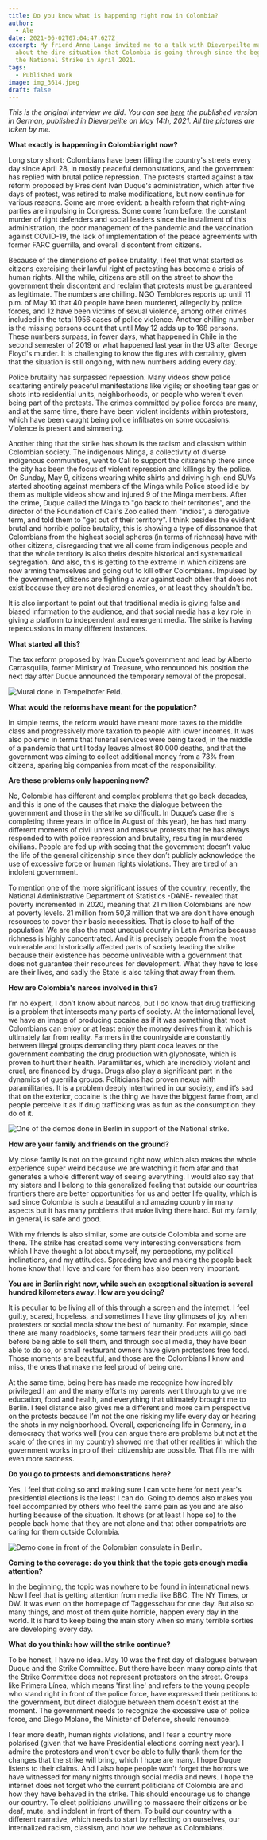 ```yaml
---
title: Do you know what is happening right now in Colombia?
author:
  - Ale
date: 2021-06-02T07:04:47.627Z
excerpt: My friend Anne Lange invited me to a talk with Dieverpeilte magazine
  about the dire situation that Colombia is going through since the beginning of
  the National Strike in April 2021.
tags:
  - Published Work
image: img_3614.jpeg
draft: false
---
```

*This is the original interview we did. You can see [here](https://dieverpeilte.de/proteste-kolumbien/) the published version in German, published in Dieverpeilte on May 14th, 2021. All the pictures are taken by me.* 

**What exactly is happening in Colombia right now?**

Long story short: Colombians have been filling the country's streets every day since April 28, in mostly peaceful demonstrations, and the government has replied with brutal police repression. The protests started against a tax reform proposed by President Iván Duque's administration, which after five days of protest, was retired to make modifications, but now continue for various reasons. Some are more evident: a health reform that right-wing parties are impulsing in Congress. Some come from before: the constant murder of right defenders and social leaders since the installment of this administration, the poor management of the pandemic and the vaccination against COVID-19, the lack of implementation of the peace agreements with former FARC guerrilla, and overall discontent from citizens.

Because of the dimensions of police brutality, I feel that what started as citizens exercising their lawful right of protesting has become a crisis of human rights. All the while, citizens are still on the street to show the government their discontent and reclaim that protests must be guaranteed as legitimate. The numbers are chilling. NGO Temblores reports up until 11 p.m. of May 10 that 40 people have been murdered, allegedly by police forces, and 12 have been victims of sexual violence, among other crimes included in the total 1956 cases of police violence. Another chilling number is the missing persons count that until May 12 adds up to 168 persons. These numbers surpass, in fewer days, what happened in Chile in the second semester of 2019 or what happened last year in the US after George Floyd's murder. It is challenging to know the figures with certainty, given that the situation is still ongoing, with new numbers adding every day. 

Police brutality has surpassed repression. Many videos show police scattering entirely peaceful manifestations like vigils; or shooting tear gas or shots into residential units, neighborhoods, or people who weren't even being part of the protests. The crimes committed by police forces are many, and at the same time, there have been violent incidents within protestors, which have been caught being police infiltrates on some occasions. Violence is present and simmering. 

Another thing that the strike has shown is the racism and classism within Colombian society. The indigenous Minga, a collectivity of diverse indigenous communities, went to Cali to support the citizenship there since the city has been the focus of violent repression and killings by the police. On Sunday, May 9, citizens wearing white shirts and driving high-end SUVs started shooting against members of the Minga while Police stood idle by them as multiple videos show and injured 9 of the Minga members. After the crime, Duque called the Minga to "go back to their territories", and the director of the Foundation of Cali's Zoo called them "indios", a derogative term, and told them to "get out of their territory". I think besides the evident brutal and horrible police brutality, this is showing a type of dissonance that Colombians from the highest social spheres (in terms of richness) have with other citizens, disregarding that we all come from indigenous people and that the whole territory is also theirs despite historical and systematical segregation. And also, this is getting to the extreme in which citizens are now arming themselves and going out to kill other Colombians. Impulsed by the government, citizens are fighting a war against each other that does not exist because they are not declared enemies, or at least they shouldn't be. 

It is also important to point out that traditional media is giving false and biased information to the audience, and that social media has a key role in giving a platform to independent and emergent media. The strike is having repercussions in many different instances. 

**What started all this?**

The tax reform proposed by Iván Duque’s government and lead by Alberto Carrasquilla, former Ministry of Treasure, who renounced his position the next day after Duque announced the temporary removal of the proposal. 

![](img_3732.jpeg "Mural done in Tempelhofer Feld. ")

**What would the reforms have meant for the population?**

In simple terms, the reform would have meant more taxes to the middle class and progressively more taxation to people with lower incomes. It was also polemic in terms that funeral services were being taxed, in the middle of a pandemic that until today leaves almost 80.000 deaths, and that the government was aiming to collect additional money from a 73% from citizens, sparing big companies from most of the responsibility. 

**Are these problems only happening now?**

No, Colombia has different and complex problems that go back decades, and this is one of the causes that make the dialogue between the government and those in the strike so difficult. In Duque’s case (he is completing three years in office in August of this year), he has had many different moments of civil unrest and massive protests that he has always responded to with police repression and brutality, resulting in murdered civilians. People are fed up with seeing that the government doesn’t value the life of the general citizenship since they don’t publicly acknowledge the use of excessive force or human rights violations. They are tired of an indolent government. 

To mention one of the more significant issues of the country, recently, the National Administrative Department of Statistics -DANE- revealed that poverty incremented in 2020, meaning that 21 million Colombians are now at poverty levels. 21 million from 50,3 million that we are don’t have enough resources to cover their basic necessities. That is close to half of the population! We are also the most unequal country in Latin America because richness is highly concentrated. And it is precisely people from the most vulnerable and historically affected parts of society leading the strike because their existence has become unliveable with a government that does not guarantee their resources for development. What they have to lose are their lives, and sadly the State is also taking that away from them. 

**How are Colombia's narcos involved in this?**

I’m no expert, I don’t know about narcos, but I do know that drug trafficking is a problem that intersects many parts of society. At the international level, we have an image of producing cocaine as if it was something that most Colombians can enjoy or at least enjoy the money derives from it, which is ultimately far from reality. Farmers in the countryside are constantly between illegal groups demanding they plant coca leaves or the government combating the drug production with glyphosate, which is proven to hurt their health. Paramilitaries, which are incredibly violent and cruel, are financed by drugs. Drugs also play a significant part in the dynamics of guerrilla groups. Politicians had proven nexus with paramilitaries. It is a problem deeply intertwined in our society, and it’s sad that on the exterior, cocaine is the thing we have the biggest fame from, and people perceive it as if drug trafficking was as fun as the consumption they do of it.

![](img_3705.jpeg "One of the demos done in Berlin in support of the National strike. ")

**How are your family and friends on the ground?**

My close family is not on the ground right now, which also makes the whole experience super weird because we are watching it from afar and that generates a whole different way of seeing everything. I would also say that my sisters and I belong to this generalized feeling that outside our countries frontiers there are better opportunities for us and better life quality, which is sad since Colombia is such a beautiful and amazing country in many aspects but it has many problems that make living there hard. But my family, in general, is safe and good.

With my friends is also similar, some are outside Colombia and some are there. The strike has created some very interesting conversations from which I have thought a lot about myself, my perceptions, my political inclinations, and my attitudes. Spreading love and making the people back home know that I love and care for them has also been very important. 

**You are in Berlin right now, while such an exceptional situation is several hundred kilometers away. How are you doing?**

It is peculiar to be living all of this through a screen and the internet. I feel guilty, scared, hopeless, and sometimes I have tiny glimpses of joy when protesters or social media show the best of humanity. For example, since there are many roadblocks, some farmers fear their products will go bad before being able to sell them, and through social media, they have been able to do so, or small restaurant owners have given protestors free food. Those moments are beautiful, and those are the Colombians I know and miss, the ones that make me feel proud of being one. 

At the same time, being here has made me recognize how incredibly privileged I am and the many efforts my parents went through to give me education, food and health, and everything that ultimately brought me to Berlin. I feel distance also gives me a different and more calm perspective on the protests because I’m not the one risking my life every day or hearing the shots in my neighborhood. Overall, experiencing life in Germany, in a democracy that works well (you can argue there are problems but not at the scale of the ones in my country) showed me that other realities in which the government works in pro of their citizenship are possible. That fills me with even more sadness. 

**Do you go to protests and demonstrations here?**

Yes, I feel that doing so and making sure I can vote here for next year's presidential elections is the least I can do. Going to demos also makes you feel accompanied by others who feel the same pain as you and are also hurting because of the situation. It shows (or at least I hope so) to the people back home that they are not alone and that other compatriots are caring for them outside Colombia.

![](img_3591.jpeg "Demo done in front of the Colombian consulate in Berlin. ")

**Coming to the coverage: do you think that the topic gets enough media attention?**

In the beginning, the topic was nowhere to be found in international news. Now I feel that is getting attention from media like BBC, The NY Times, or DW. It was even on the homepage of Taggesschau for one day. But also so many things, and most of them quite horrible, happen every day in the world. It is hard to keep being the main story when so many terrible sorties are developing every day. 

**What do you think: how will the strike continue?** 

To be honest, I have no idea. May 10 was the first day of dialogues between Duque and the Strike Committee. But there have been many complaints that the Strike Committee does not represent protestors on the street. Groups like Primera Línea, which means 'first line' and refers to the young people who stand right in front of the police force, have expressed their petitions to the government, but direct dialogue between them doesn't exist at the moment. The government needs to recognize the excessive use of police force, and Diego Molano, the Minister of Defence, should renounce. 

I fear more death, human rights violations, and I fear a country more polarised (given that we have Presidential elections coming next year). I admire the protestors and won't ever be able to fully thank them for the changes that the strike will bring, which I hope are many. I hope Duque listens to their claims. And I also hope people won't forget the horrors we have witnessed for many nights through social media and news. I hope the internet does not forget who the current politicians of Colombia are and how they have behaved in the strike. This should encourage us to change our country. To elect politicians unwilling to massacre their citizens or be deaf, mute, and indolent in front of them. To build our country with a different narrative, which needs to start by reflecting on ourselves, our internalized racism, classism, and how we behave as Colombians.